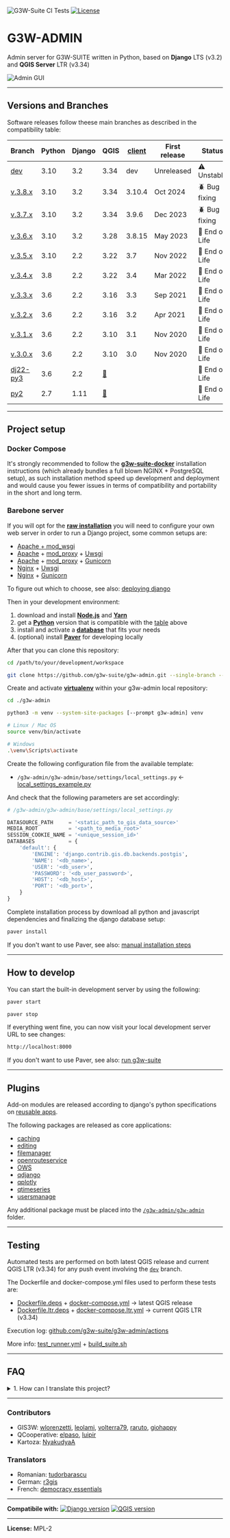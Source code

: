 ![G3W-Suite CI Tests](https://github.com/g3w-suite/g3w-admin/actions/workflows/test_runner.yml/badge.svg)
[![License](https://img.shields.io/badge/license-MPL%202-blue.svg?style=flat)](LICENSE)

# G3W-ADMIN

Admin server for G3W-SUITE written in Python, based on **Django** LTS (v3.2) and **QGIS Server** LTR (v3.34)

![Admin GUI](https://user-images.githubusercontent.com/9614886/189155796-6feff629-b500-4e38-b7c2-d98b53ae7564.png)

---

## Versions and Branches

Software releases follow theese main branches as described in the compatibility table:

| Branch     | Python         | Django         | QGIS          | [client]     | First release | Status         |
|------------|----------------|----------------|---------------|--------------|---------------|----------------|
| [dev]      | 3.10           | 3.2            | 3.34          | dev          | Unreleased    | ⚠️️ Unstable    |
| [v.3.8.x]  | 3.10           | 3.2            | 3.34          | 3.10.4       | Oct 2024      | 🪲️ Bug fixing  |
| [v.3.7.x]  | 3.10           | 3.2            | 3.34          | 3.9.6        | Dec 2023      | 🪲️ Bug fixing  |
| [v.3.6.x]  | 3.10           | 3.2            | 3.28          | 3.8.15       | May 2023      | 🚨 End of Life |
| [v.3.5.x]  | 3.10           | 2.2            | 3.22          | 3.7          | Nov 2022      | 🚨 End of Life |
| [v.3.4.x]  | 3.8            | 2.2            | 3.22          | 3.4          | Mar 2022      | 🚨 End of Life |
| [v.3.3.x]  | 3.6            | 2.2            | 3.16          | 3.3          | Sep 2021      | 🚨 End of Life | 
| [v.3.2.x]  | 3.6            | 2.2            | 3.16          | 3.2          | Apr 2021      | 🚨 End of Life |
| [v.3.1.x]  | 3.6            | 2.2            | 3.10          | 3.1          | Nov 2020      | 🚨 End of Life |
| [v.3.0.x]  | 3.6            | 2.2            | 3.10          | 3.0          | Nov 2020      | 🚨 End of Life |
| [dj22-py3] | 3.6            | 2.2            | [🔗]          |              |               | 🚨 End of Life |
| [py2]      | 2.7            | 1.11           | [🔗]          |              |               | 🚨 End of Life |

[dev]: https://github.com/g3w-suite/g3w-admin/tree/dev
[v.3.8.x]: https://github.com/g3w-suite/g3w-admin/tree/v.3.8.x
[v.3.7.x]: https://github.com/g3w-suite/g3w-admin/tree/v.3.7.x
[v.3.6.x]: https://github.com/g3w-suite/g3w-admin/tree/v.3.6.x
[v.3.5.x]: https://github.com/g3w-suite/g3w-admin/tree/v.3.5.x
[v.3.4.x]: https://github.com/g3w-suite/g3w-admin/tree/v.3.4.x
[v.3.3.x]: https://github.com/g3w-suite/g3w-admin/tree/v.3.3.x
[v.3.2.x]: https://github.com/g3w-suite/g3w-admin/tree/v.3.2.x
[v.3.1.x]: https://github.com/g3w-suite/g3w-admin/tree/v.3.1.x
[v.3.0.x]: https://github.com/g3w-suite/g3w-admin/tree/v.3.0.x
[dj22-py3]: https://github.com/g3w-suite/g3w-admin/tree/dj22-py3
[py2]: https://github.com/g3w-suite/g3w-admin/tree/py2
[🔗]: https://github.com/g3w-suite/g3w-suite-docker/issues/25
[client]: https://github.com/g3w-suite/g3w-client

---

## Project setup

### Docker Compose

It's strongly recommended to follow the [**g3w-suite-docker**](https://github.com/g3w-suite/g3w-suite-docker) installation instructions (which already bundles a full blown NGINX + PostgreSQL setup), as such installation method speed up development and deployment and would cause you fewer issues in terms of compatibility and portability in the short and long term.

### Barebone server

If you will opt for the [**raw installation**](https://g3w-suite.readthedocs.io/en/latest/install.html#raw-installation) you will need to configure your own web server in order to run a Django project, some common setups are:

* [Apache + mod_wsgi](https://docs.djangoproject.com/en/2.2/howto/deployment/wsgi/modwsgi/)
* [Apache](https://httpd.apache.org/) + [mod_proxy](https://httpd.apache.org/docs/2.4/mod/mod_proxy.html) + [Uwsgi](https://uwsgi-docs.readthedocs.io/en/latest/)
* [Apache](https://httpd.apache.org/) + [mod_proxy](https://httpd.apache.org/docs/2.4/mod/mod_proxy.html) + [Gunicorn](http://gunicorn.org/)
* [Nginx](https://nginx.org/) + [Uwsgi](https://uwsgi-docs.readthedocs.io/en/latest/)
* [Nginx](https://nginx.org/) + [Gunicorn](http://gunicorn.org/)

To figure out which to choose, see also: [deploying django](https://docs.djangoproject.com/en/2.2/howto/deployment/)

Then in your development environment:

1. download and install [**Node.js**](https://nodejs.org/en/download/) and [**Yarn**](https://yarnpkg.com/en/docs/install)
2. get a [**Python**](https://www.python.org/downloads/) version that is compatible with the [table](#versions-and-branches) above
3. install and activate a [**database**](https://docs.djangoproject.com/en/2.2/ref/databases/) that fits your needs
4. (optional) install [**Paver**](https://pythonhosted.org/Paver/#installation) for developing locally

After that you can clone this repository:

```sh
cd /path/to/your/development/workspace

git clone https://github.com/g3w-suite/g3w-admin.git --single-branch --branch dev ./g3w-admin
```

Create and activate [**virtualenv**](https://packaging.python.org/en/latest/guides/installing-using-pip-and-virtual-environments/#creating-a-virtual-environment) within your g3w-admin local repository:

```sh
cd ./g3w-admin

python3 -m venv --system-site-packages [--prompt g3w-admin] venv
```

```sh
# Linux / Mac OS
source venv/bin/activate

# Windows
.\venv\Scripts\activate
```

Create the following configuration file from the available template:

- `/g3w-admin/g3w-admin/base/settings/local_settings.py` ← [local_settings_example.py](g3w-admin/base/settings/local_settings_example.py)

And check that the following parameters are set accordingly:

```py
# /g3w-admin/g3w-admin/base/settings/local_settings.py

DATASOURCE_PATH     = '<static_path_to_gis_data_source>'
MEDIA_ROOT          = '<path_to_media_root>'
SESSION_COOKIE_NAME = '<unique_session_id>'
DATABASES           = {
    'default': {
        'ENGINE': 'django.contrib.gis.db.backends.postgis',
        'NAME': '<db_name>',
        'USER': '<db_user>',
        'PASSWORD': '<db_user_password>',
        'HOST': '<db_host>',
        'PORT': '<db_port>',
    }
}
```

Complete installation process by download all python and javascript dependencies and finalizing the django database setup:

```sh
paver install
```

If you don't want to use Paver, see also: [manual installation steps](https://g3w-suite.readthedocs.io/en/latest/install.html#manual-installation-steps)

---

## How to develop

You can start the built-in development server by using the following:

```sh
paver start
```

```sh
paver stop
```

If everything went fine, you can now visit your local development server URL to see changes:

```sh
http://localhost:8000
```

If you don't want to use Paver, see also: [run g3w-suite](https://g3w-suite.readthedocs.io/en/latest/install.html#run-g3w-suite)

---

## Plugins

Add-on modules are released according to django's python specifications on [reusable apps](https://docs.djangoproject.com/en/2.2/intro/reusable-apps/).

The following packages are released as core applications:

- [caching](./g3w-admin/caching)
- [editing](./g3w-admin/editing)
- [filemanager](./g3w-admin/filemanager)
- [openrouteservice](./g3w-admin/openrouteservice)
- [OWS](./g3w-admin/OWS)
- [qdjango](./g3w-admin/qdjango)
- [qplotly](./g3w-admin/qplotly)
- [qtimeseries](./g3w-admin/qtimeseries)
- [usersmanage](./g3w-admin/usersmanage)

Any additional package must be placed into the [`/g3w-admin/g3w-admin`](./g3w-admin) folder.

---

## Testing

Automated tests are performed on both latest QGIS release and current QGIS LTR (v3.34) for any push event involving the [`dev`](https://github.com/g3w-suite/g3w-admin/tree/dev) branch.

The Dockerfile and docker-compose.yml files used to perform these tests are:

- [Dockerfile.deps](ci_scripts/Dockerfile.deps) + [docker-compose.yml](docker-compose.yml) → latest QGIS release
- [Dockerfile.ltr.deps](ci_scripts/Dockerfile.ltr.deps) + [docker-compose.ltr.yml](docker-compose.ltr.yml) → current QGIS LTR (v3.34)

Execution log: [github.com/g3w-suite/g3w-admin/actions](https://github.com/g3w-suite/g3w-admin/actions)

More info: [test_runner.yml](./.github/workflows/test_runner.yml) + [build_suite.sh](./ci_scripts/build_suite.sh)

---

## FAQ

<details>

<summary>1. How can I translate this project?</summary>

Translations management is a part of the Django framework, all available translations are located in the [/g3w-admin/locale](./g3w-admin/locale) folder.

Depending on the component you want to translate you can start by consulting one of the following:

- [how to create language files?](https://docs.djangoproject.com/en/2.2/topics/i18n/translation/#localization-how-to-create-language-files)
- [translating Python](https://docs.djangoproject.com/en/2.2/topics/i18n/translation/#internationalization-in-python-code)
- [translating Templates](https://docs.djangoproject.com/en/2.2/topics/i18n/translation/#internationalization-in-template-code)
- [translating Javascript](https://docs.djangoproject.com/en/2.2/topics/i18n/translation/#internationalization-in-javascript-code)
- [translating URLs](https://docs.djangoproject.com/en/2.2/topics/i18n/translation/#module-django.conf.urls.i18n)
- [implementation notes](https://docs.djangoproject.com/en/2.2/topics/i18n/translation/#implementation-notes) and [miscellaneous](https://docs.djangoproject.com/en/2.2/topics/i18n/translation/#miscellaneous)

</details>

---

### Contributors

* GIS3W: [wlorenzetti](https://github.com/wlorenzetti), [leolami](https://github.com/leolami/), [volterra79](https://github.com/volterra79), [raruto](https://github.com/Raruto), [giohappy](https://github.com/giohappy)
* QCooperative: [elpaso](https://github.com/elpaso), [luipir](https://github.com/luipir)
* Kartoza: [NyakudyaA](https://github.com/NyakudyaA)

### Translators

* Romanian: [tudorbarascu](https://github.com/tudorbarascu)
* German: [r3gis](https://www.r3gis.com)
* French: [democracy essentials](https://www.democracy-essentials.eu)

---

**Compatibile with:**
[![Django version](https://img.shields.io/badge/Django-3.2-1EB300.svg?style=flat)](https://www.djangoproject.com/download/)
[![QGIS version](https://img.shields.io/badge/QGIS%20LTR-3.34-1EB300.svg?style=flat)](https://www.qgis.org/en/site/forusers/download.html)

---

**License:** MPL-2
